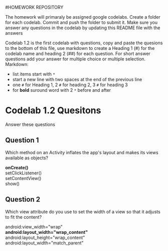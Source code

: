 #HOMEWORK REPOSITORY

The homework will primaraly be assigned google codelabs. Create a folder for each codelab. Commit and push the folder to submit it. Make sure you answer any questions in the codelab by updating this README file with the answers

Codelab 1.2 is the first codelab with questions, copy and paste the quesions to the bottom of this file, use markdown to create a Heading 1 (#) for the codelab name and heading 2 (##) for each question. For short answer questions add your answer for multiple choice or multiple selection.   
Markdown: 
* list items start with `*`  
* start a new line with two spaces at the end of the previous line  
* one `#` for Heading 1, 2 `#` for heading 2, 3 `#` for heading 3  
* for **bold** suround word with 2 `*` before and after  

# Codelab 1.2 Quesitons
Answer these questions

## Question 1
Which method on an Activity inflates the app's layout and makes its views available as objects?

**onCreate()**     
setClickListener()   
setContentView()   
show()   


## Question 2
Which view attribute do you use to set the width of a view so that it adjusts to fit the content?

android:view_width="wrap"  
**android:layout_width="wrap_content"**  
android:layout_height="wrap_content"  
android:layout_width="match_parent"  
